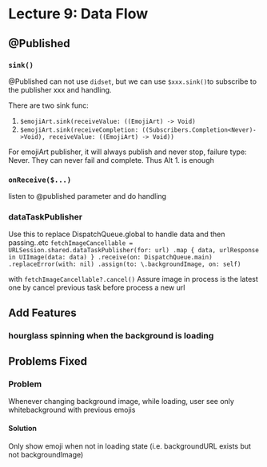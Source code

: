 # Lecture 9: Data Flow


## @Published

### `sink()`
@Published can not use `didset`, but we can use `$xxx.sink()`to subscribe to the publisher xxx and handling.

There are two sink func:
1. `$emojiArt.sink(receiveValue: ((EmojiArt) -> Void)` 
2. `$emojiArt.sink(receiveCompletion: ((Subscribers.Completion<Never)->Void),
                        receiveValue: ((EmojiArt) -> Void))`

For emojiArt publisher, it will always publish and never stop, failure type: Never. They can never fail and complete.
Thus Alt 1. is enough


### `onReceive($...)`
listen to @published parameter and do handling


### dataTaskPublisher

Use this to replace DispatchQueue.global to handle data and then passing..etc
`
fetchImageCancellable = URLSession.shared.dataTaskPublisher(for: url)
                                                .map { data, urlResponse in UIImage(data: data) }
                                                .receive(on: DispatchQueue.main)
                                                .replaceError(with: nil)
                                                .assign(to: \.backgroundImage, on: self)
`

with 
` fetchImageCancellable?.cancel() `
Assure image in process is the latest one by cancel previous task before process a new url






## Add Features

### hourglass spinning when the background is loading







## Problems Fixed


### Problem
Whenever changing background image, while loading, user see only whitebackground with previous emojis
#### Solution
Only show emoji when not in loading state (i.e. backgroundURL exists but not backgroundImage)


